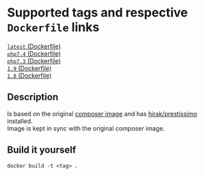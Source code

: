 # Supported tags and respective `Dockerfile` links
[`latest` (Dockerfile)](https://github.com/nick-zh/docker-composer-prestissimo/blob/master/Dockerfile "Dockerfile")  
[`php7.4` (Dockerfile)](https://github.com/nick-zh/docker-composer-prestissimo/blob/php7.4/Dockerfile "Dockerfile")  
[`php7.3` (Dockerfile)](https://github.com/nick-zh/docker-composer-prestissimo/blob/php7.3/Dockerfile "Dockerfile")  
[`1.9` (Dockerfile)](https://github.com/nick-zh/docker-composer-prestissimo/blob/1.9/Dockerfile "Dockerfile")  
[`1.8` (Dockerfile)](https://github.com/nick-zh/docker-composer-prestissimo/blob/1.8/Dockerfile "Dockerfile")

## Description
Is based on the original [composer image](https://hub.docker.com/_/composer) and has [hirak/prestissimo](https://github.com/hirak/prestissimo) installed.  
Image is kept in sync with the original composer image.


## Build it yourself
```
docker build -t <tag> .
```
